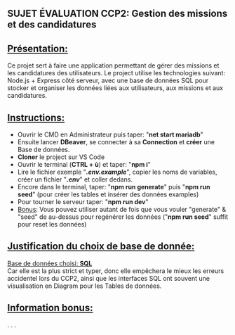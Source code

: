 ## **SUJET ÉVALUATION CCP2: Gestion des missions et des candidatures**

## <ins>Présentation:</ins>

Ce projet sert à faire une application permettant de gérer des missions et les candidatures des utilisateurs.
Le project utilise les technologies suivant: Node.js + Express côté serveur, avec une base de données SQL pour stocker et organiser les données liées aux utilisateurs, aux missions et aux candidatures.

## <ins>Instructions:</ins>

- Ouvrir le CMD en Administrateur puis taper: "**net start mariadb**"
- Ensuite lancer **DBeaver**, se connecter à sa **Connection** et **créer** une Base de données.
- **Cloner** le project sur VS Code
- Ouvrir le terminal (**CTRL + ù**) et taper: "**npm i**"
- Lire le fichier exemple "**_.env.example_**", copier les noms de variables, créer un fichier "**_.env_**" et coller dedans.
- Encore dans le terminal, taper: "**npm run generate**" puis "**npm run seed**" (pour créer les tables et insérer des données examples)
- Pour tourner le serveur taper: "**npm run dev**"
- <ins>Bonus</ins>: Vous pouvez utiliser autant de fois que vous vouler "generate" & "seed" de au-dessus pour regénérer les données ("**npm run seed**" suffit pour reset les données)

## <ins>Justification du choix de base de donnée:</ins>

<ins>Base de données choisi: **SQL**</ins>\
Car elle est la plus strict et typer, donc elle empêchera le mieux les erreurs accidentel lors du CCP2, ainsi que les interfaces SQL ont souvent une visualisation en Diagram pour les Tables de données.

## <ins>Information bonus:</ins>

. . .
